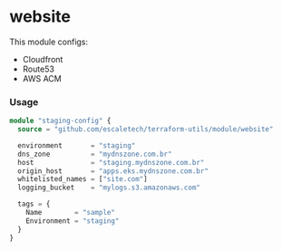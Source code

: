 # website
This module configs:

- Cloudfront
- Route53
- AWS ACM

### Usage

```tf
module "staging-config" {
  source = "github.com/escaletech/terraform-utils/module/website"

  environment       = "staging"
  dns_zone          = "mydnszone.com.br"
  host              = "staging.mydnszone.com.br"
  origin_host       = "apps.eks.mydnszone.com.br"
  whitelisted_names = ["site.com"]
  logging_bucket    = "mylogs.s3.amazonaws.com"

  tags = {
    Name        = "sample"
    Environment = "staging"
  }
}
```
